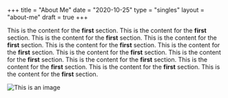 +++
title = "About Me"
date = "2020-10-25"
type = "singles"
layout = "about-me"
draft = true
+++


This is the content for the **first** section. This is the content for the **first** section. This is the content for the **first** section. This is the content for the **first** section. This is the content for the **first** section. This is the content for the **first** section. This is the content for the **first** section. This is the content for the **first** section. This is the content for the **first** section. This is the content for the **first** section. This is the content for the **first** section. This is the content for the **first** section.

<!-- section break -->

![This is an image](/uploads/profile_pic_about.JPG)


